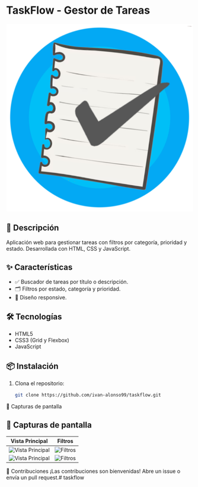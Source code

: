 # TaskFlow - Gestor de Tareas  

![Logo o captura de pantalla](./assets/images/Logo_Taskflow.png)  

## 🚀 **Descripción**  
Aplicación web para gestionar tareas con filtros por categoría, prioridad y estado. Desarrollada con HTML, CSS y JavaScript.  

## ✨ **Características**  
- ✅ Buscador de tareas por título o descripción.  
- 🗂️ Filtros por estado, categoría y prioridad.  
- 🎨 Diseño responsive.  

## 🛠️ **Tecnologías**  
- HTML5  
- CSS3 (Grid y Flexbox)  
- JavaScript  

## 📦 **Instalación**  
1. Clona el repositorio:  
   ```bash
   git clone https://github.com/ivan-alonso99/taskflow.git

📸 Capturas de pantalla

## 📸 Capturas de pantalla

| Vista Principal | Filtros |
|-----------------|---------|
| ![Vista Principal](https://github.com/ivan-alonso99/taskflow/blob/main/assets/images/screenshot4.jpeg?raw=true) | ![Filtros](https://github.com/ivan-alonso99/taskflow/blob/main/assets/images/screenshot3.jpeg?raw=true) |
| ![Vista Principal](https://github.com/ivan-alonso99/taskflow/blob/main/assets/images/screenshot1.jpeg?raw=true) | ![Filtros](https://github.com/ivan-alonso99/taskflow/blob/main/assets/images/screenshot2.jpeg?raw=true) |

🤝 Contribuciones
¡Las contribuciones son bienvenidas! Abre un issue o envía un pull request.# taskflow
